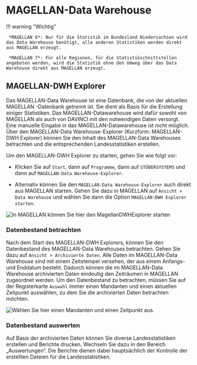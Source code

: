 # MAGELLAN-Data Warehouse

!!! warning "Wichtig"

     *MAGELLAN 6*: Nur für die Statistik im Bundesland Niedersachsen wird das Data Warehouse benötigt, alle anderen Statistiken werden direkt aus MAGELLAN erzeugt.
     
     *MAGELLAN 7*: Für alle Regionen, für die Statistikschnittstellen angeboten werden, wird die Statistik ohne den Umweg über das Data Warehouse direkt aus MAGELLAN erzeugt.

## MAGELLAN-DWH Explorer

Das MAGELLAN-Data Warehouse ist eine Datenbank, die von der aktuellen MAGELLAN -Datenbank getrennt ist. Sie dient als Basis für die Erstellung einiger Statistiken. Das MAGELLAN-Datawarehouse wird dafür sowohl von MAGELLAN als auch von DAVINCI mit den notwendigen Daten versorgt. Eine manuelle Eingabe in das MAGELLAN-Datawarehouse ist nicht möglich. Über den MAGELLAN-Data Warehouse-Explorer (Kurzform: MAGELLAN-DWH Explorer) können Sie den Inhalt des MAGELLAN-Data Warehouses betrachten und die entsprechenden Landesstatistiken erstellen.

Um den MAGELLAN-DWH Explorer zu starten, gehen Sie wie folgt vor:

* Klicken Sie auf `Start`, dann auf `Programme`, dann auf `STÜBERSYSTEMS` und dann auf `MAGELLAN-Data Warehouse-Explorer`.

* Alternativ können Sie den `MAGELLAN-Data Warehouse-Explorer` auch direkt aus MAGELLAN starten. Gehen Sie dazu in MAGELLAN auf `Ansicht > Data Warehouse` und wählen Sie dann die Option `MAGELLAN-DWH Explorer starten`.

![In MAGELLAN können Sie hier den MagellanDWHExplorer starten](/assets/images/DWH1.png)

### Datenbestand betrachten

Nach dem Start des MAGELLAN-DWH Explorers, können Sie den Datenbestand des MAGELLAN-Data Warehouses betrachten. Gehen Sie dazu auf `Ansicht > Archivierte Daten`. Alle Daten im MAGELLAN-Data Warehouse sind mit einem Zeitstempel versehen, der aus einem Anfangs- und Enddatum besteht. Dadurch können die im MAGELLAN-Data Warehouse archivierten Daten eindeutig den Zeiträumen in MAGELLAN zugeordnet werden. Um den Datenbestand zu betrachten, müssen Sie auf der Registerkarte `Auswahl` immer einen Mandanten und einen aktuellen Zeitpunkt auswählen, zu dem Sie die archivierten Daten betrachten möchten.

![ Wählen Sie hier einen Mandanten und einen Zeitpunkt aus.](/assets/images/DWH2.png)

### Datenbestand auswerten

Auf Basis der archivierten Daten können Sie diverse Landesstatistiken erstellen und Berichte drucken. Wechseln Sie dazu in den Bereich „Auswertungen“. Die Berichte dienen dabei hauptsächlich der Kontrolle der erstellten Dateien für die Landesstatistiken.
